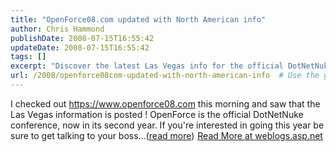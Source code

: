```yaml
---
title: "OpenForce08.com updated with North American info"
author: Chris Hammond
publishDate: 2008-07-15T16:55:42
updateDate: 2008-07-15T16:55:42
tags: []
excerpt: "Discover the latest Las Vegas info for the official DotNetNuke conference, OpenForce. Learn more and plan your attendance this year at weblogs.asp.net."
url: /2008/openforce08com-updated-with-north-american-info  # Use the generated URL with year
---
```

I checked out https://www.openforce08.com this morning and saw that the Las Vegas information is posted ! OpenForce is the official DotNetNuke conference, now in its second year. If you're interested in going this year be sure to get talking to your boss...(<a href="https://weblogs.asp.net/christoc/archive/2008/07/15/openforce08-com-updated-with-north-american-info.aspx">read more</a>)<img src="https://weblogs.asp.net/aggbug.aspx?PostID=6403253" width="1" height="1"> <a href="https://weblogs.asp.net/christoc/archive/2008/07/15/openforce08-com-updated-with-north-american-info.aspx">Read More at weblogs.asp.net</a>

